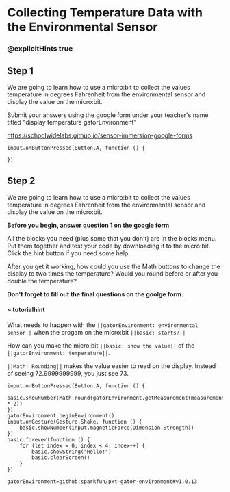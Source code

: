 # Collecting Temperature Data with the Environmental Sensor
### @explicitHints true
 
## Step 1
 
We are going to learn how to use a micro:bit to collect the values temperature in
degrees Fahrenheit from the environmental sensor and display the value on the micro:bit.
 
Submit your answers using the google form under your teacher's name titled "display temperature gatorEnvironment"
 
https://schoolwidelabs.github.io/sensor-immersion-google-forms
 
```template
input.onButtonPressed(Button.A, function () {
    
})
```

## Step 2 
We are going to learn how to use a micro:bit to collect the values temperature in
degrees Fahrenheit from the environmental sensor and display the value on the micro:bit.

**Before you begin, answer question 1 on the google form**

All the blocks you need (plus some that you don't) are in the blocks menu. Put them together and test your code
by downloading it to the micro:bit. Click the hint button if you need some help.

After you get it working, how could you use the Math buttons to change the display to two times the temperature? Would you round before or after you double the temperature?
 
**Don't forget to fill out the final questions on the goolge form.**


#### ~ tutorialhint
What needs to happen with the ``||gatorEnvironment: environmental sensor||`` when the progam on the micro:bit 
``||basic: starts?||``

How can you make the micro:bit ``||basic: show the value||`` of the 
``||gatorEnvironment: temperature||``.

``||Math: Rounding||`` makes the value easier to read on the display. 
Instead of seeing 72.9999999999, you just see 73.

```ghost
input.onButtonPressed(Button.A, function () {
    basic.showNumber(Math.round(gatorEnvironment.getMeasurement(measurementType.degreesF) * 2))
})
gatorEnvironment.beginEnvironment()
input.onGesture(Gesture.Shake, function () {
    basic.showNumber(input.magneticForce(Dimension.Strength))
})
basic.forever(function () {
    for (let index = 0; index < 4; index++) {
        basic.showString("Hello!")
        basic.clearScreen()
    }
})
```

```package
gatorEnvironment=github:sparkfun/pxt-gator-environment#v1.0.13
```